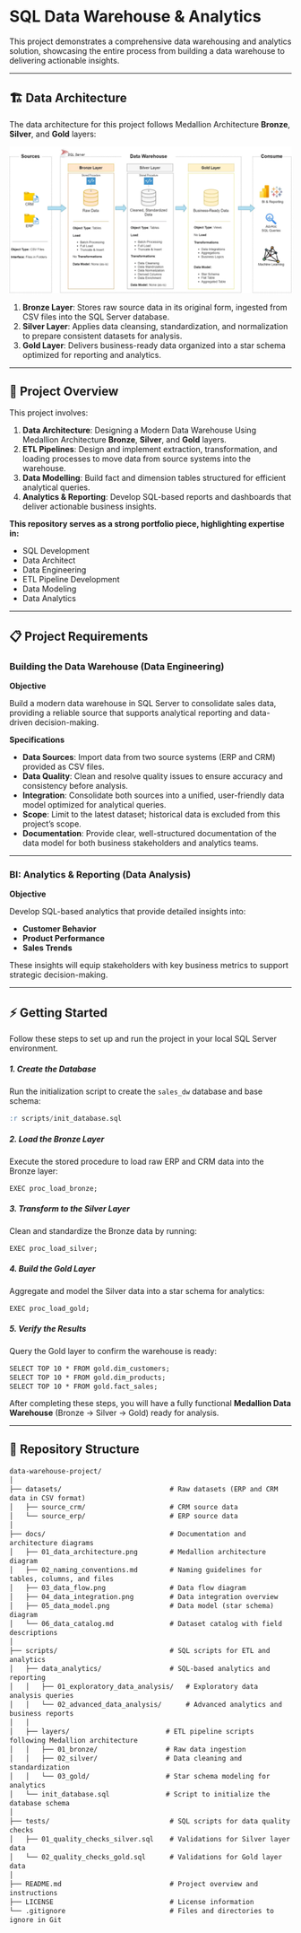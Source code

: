 # **SQL Data Warehouse & Analytics**

This project demonstrates a comprehensive data warehousing and analytics solution, showcasing the entire process from building a data warehouse to delivering actionable insights.

---

## **🏗️ Data Architecture**

The data architecture for this project follows Medallion Architecture **Bronze**, **Silver**, and **Gold** layers:

![Data Architecture](docs/01_data_architecture.png)

1. **Bronze Layer**: Stores raw source data in its original form, ingested from CSV files into the SQL Server database.
2. **Silver Layer**: Applies data cleansing, standardization, and normalization to prepare consistent datasets for analysis.
3. **Gold Layer**: Delivers business-ready data organized into a star schema optimized for reporting and analytics.

---

## **🚀 Project Overview**

This project involves:

1. **Data Architecture**: Designing a Modern Data Warehouse Using Medallion Architecture **Bronze**, **Silver**, and **Gold** layers.
2. **ETL Pipelines**: Design and implement extraction, transformation, and loading processes to move data from source systems into the warehouse.
3. **Data Modelling**: Build fact and dimension tables structured for efficient analytical queries.
4. **Analytics & Reporting**: Develop SQL-based reports and dashboards that deliver actionable business insights.

**This repository serves as a strong portfolio piece, highlighting expertise in:**

- SQL Development
- Data Architect
- Data Engineering
- ETL Pipeline Development
- Data Modeling
- Data Analytics

---

## **📋 Project Requirements**

### **Building the Data Warehouse (Data Engineering)**

**Objective**

Build a modern data warehouse in SQL Server to consolidate sales data, providing a reliable source that supports analytical reporting and data-driven decision-making.

**Specifications**

- **Data Sources**: Import data from two source systems (ERP and CRM) provided as CSV files.
- **Data Quality**:  Clean and resolve quality issues to ensure accuracy and consistency before analysis.
- **Integration**: Consolidate both sources into a unified, user-friendly data model optimized for analytical queries.
- **Scope**: Limit to the latest dataset; historical data is excluded from this project’s scope.
- **Documentation**: Provide clear, well-structured documentation of the data model for both business stakeholders and analytics teams.

------

### **BI: Analytics & Reporting (Data Analysis)**

**Objective**

Develop SQL-based analytics that provide detailed insights into:

- **Customer Behavior**
- **Product Performance**
- **Sales Trends**

These insights will equip stakeholders with key business metrics to support strategic decision-making.

---

## ⚡ Getting Started

Follow these steps to set up and run the project in your local SQL Server environment.

##### 1. Create the Database

Run the initialization script to create the `sales_dw` database and base schema:

```sql
:r scripts/init_database.sql
```

##### **2. Load the Bronze Layer**

Execute the stored procedure to load raw ERP and CRM data into the Bronze layer:

```
EXEC proc_load_bronze;
```

##### **3. Transform to the Silver Layer**

Clean and standardize the Bronze data by running:

```
EXEC proc_load_silver;
```

##### **4. Build the Gold Layer**

Aggregate and model the Silver data into a star schema for analytics:

```
EXEC proc_load_gold;
```

##### **5. Verify the Results**

Query the Gold layer to confirm the warehouse is ready:

```
SELECT TOP 10 * FROM gold.dim_customers;
SELECT TOP 10 * FROM gold.dim_products;
SELECT TOP 10 * FROM gold.fact_sales;
```

After completing these steps, you will have a fully functional **Medallion Data Warehouse** (Bronze → Silver → Gold) ready for analysis.

------

## 📂 Repository Structure
```
data-warehouse-project/
│
├── datasets/                           # Raw datasets (ERP and CRM data in CSV format)
│   ├── source_crm/                     # CRM source data
│   └── source_erp/                     # ERP source data
│
├── docs/                               # Documentation and architecture diagrams
│   ├── 01_data_architecture.png        # Medallion architecture diagram
│   ├── 02_naming_conventions.md        # Naming guidelines for tables, columns, and files
│   ├── 03_data_flow.png                # Data flow diagram
│   ├── 04_data_integration.png         # Data integration overview
│   ├── 05_data_model.png               # Data model (star schema) diagram
│   └── 06_data_catalog.md              # Dataset catalog with field descriptions
│
├── scripts/                            # SQL scripts for ETL and analytics
│   ├── data_analytics/                 # SQL-based analytics and reporting
│   │   ├── 01_exploratory_data_analysis/   # Exploratory data analysis queries
│   │   └── 02_advanced_data_analysis/      # Advanced analytics and business reports
│   │
│   ├── layers/                        # ETL pipeline scripts following Medallion architecture
│   │   ├── 01_bronze/                 # Raw data ingestion
│   │   ├── 02_silver/                 # Data cleaning and standardization
│   │   └── 03_gold/                   # Star schema modeling for analytics
│   └── init_database.sql              # Script to initialize the database schema
│
├── tests/                              # SQL scripts for data quality checks
│   ├── 01_quality_checks_silver.sql    # Validations for Silver layer data
│   └── 02_quality_checks_gold.sql      # Validations for Gold layer data
│
├── README.md                           # Project overview and instructions
├── LICENSE                             # License information
└── .gitignore                          # Files and directories to ignore in Git
```
